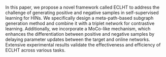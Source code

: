 In this paper, we propose a novel framework called ECLHT to address the challenge of generating positive and negative samples in self-supervised learning for HINs. We specifically design a meta-path-based subgraph generation method and combine it with a triplet network for contrastive learning. Additionally, we incorporate a MoCo-like mechanism, which enhances the differentiation between positive and negative samples by delaying parameter updates between the target and online networks. Extensive experimental results validate the effectiveness and efficiency of ECLHT across various tasks.

